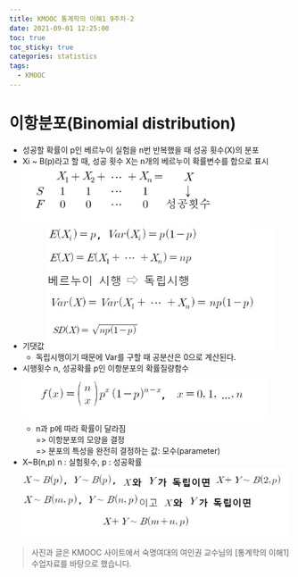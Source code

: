 ```yaml
---
title: KMOOC 통계학의 이해1 9주차-2
date: 2021-09-01 12:25:00
toc: true
toc_sticky: true
categories: statistics
tags:
  - KMOOC
---
```


# 이항분포(Binomial distribution)


- 성공할 확률이 p인 베르누이 실험을 n번 반복했을 때 성공 횟수(X)의 분포
- Xi ~ B(p)라고 할 때, 성공 횟수 X는 n개의 베르누이 확률변수를 합으로 표시  
![](/assets/images/statistics/binomial.PNG)
- 기댓값
![](/assets/images/statistics/binomial2.PNG)
  - 독립시행이기 때문에 Var를 구할 때 공분산은 0으로 계산된다.
- 시행횟수 n, 성공확률 p인 이항분포의 확률질량함수  
![](/assets/images/statistics/binomial3.PNG)
  - n과 p에 따라 확률이 달라짐  
  => 이항분포의 모양을 결정  
  => 분포의 특성을 완전히 결정하는 값: 모수(parameter)
-  X~B(n,p) n : 실험횟수, p : 성공확률  
![](/assets/images/statistics/binomial4.PNG)




> 사진과 글은 KMOOC 사이트에서 숙명여대의 여인권 교수님의 [통계학의 이해1] 수업자료를 바탕으로 했습니다.  

